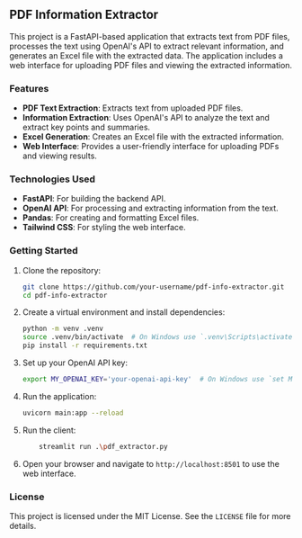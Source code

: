 ## PDF Information Extractor

This project is a FastAPI-based application that extracts text from PDF files, processes the text using OpenAI's API to extract relevant information, and generates an Excel file with the extracted data. The application includes a web interface for uploading PDF files and viewing the extracted information.

### Features

- **PDF Text Extraction**: Extracts text from uploaded PDF files.
- **Information Extraction**: Uses OpenAI's API to analyze the text and extract key points and summaries.
- **Excel Generation**: Creates an Excel file with the extracted information.
- **Web Interface**: Provides a user-friendly interface for uploading PDFs and viewing results.

### Technologies Used

- **FastAPI**: For building the backend API.
- **OpenAI API**: For processing and extracting information from the text.
- **Pandas**: For creating and formatting Excel files.
- **Tailwind CSS**: For styling the web interface.

### Getting Started

1. Clone the repository:
    ```sh
    git clone https://github.com/your-username/pdf-info-extractor.git
    cd pdf-info-extractor
    ```

2. Create a virtual environment and install dependencies:
    ```sh
    python -m venv .venv
    source .venv/bin/activate  # On Windows use `.venv\Scripts\activate`
    pip install -r requirements.txt
    ```

3. Set up your OpenAI API key:
    ```sh
    export MY_OPENAI_KEY='your-openai-api-key'  # On Windows use `set MY_OPENAI_KEY=your-openai-api-key`
    ```

4. Run the application:
    ```sh
    uvicorn main:app --reload
    ```

5. Run the client:
    ```sh
        streamlit run .\pdf_extractor.py
    ```

6. Open your browser and navigate to `http://localhost:8501` to use the web interface.

### License

This project is licensed under the MIT License. See the `LICENSE` file for more details.
